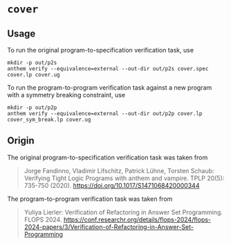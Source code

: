 # `cover`

## Usage
To run the original program-to-specification verification task, use

```
mkdir -p out/p2s
anthem verify --equivalence=external --out-dir out/p2s cover.spec cover.lp cover.ug
```

To run the program-to-program verification task against a new program with a symmetry breaking constraint, use

```
mkdir -p out/p2p
anthem verify --equivalence=external --out-dir out/p2p cover.lp cover_sym_break.lp cover.ug
```

## Origin
The original program-to-specification verification task was taken from

> Jorge Fandinno, Vladimir Lifschitz, Patrick Lühne, Torsten Schaub:
> Verifying Tight Logic Programs with anthem and vampire. TPLP 20(5): 735-750 (2020).
> https://doi.org/10.1017/S1471068420000344

The program-to-program verification task was taken from

> Yuliya Lierler:
> Verification of Refactoring in Answer Set Programming. FLOPS 2024.
> https://conf.researchr.org/details/flops-2024/flops-2024-papers/3/Verification-of-Refactoring-in-Answer-Set-Programming
